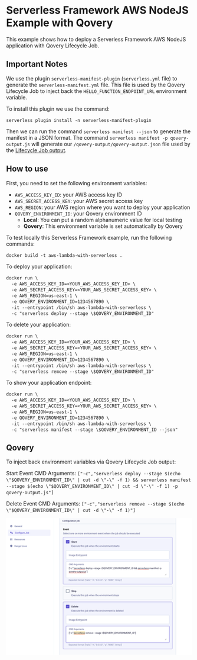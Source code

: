 # Serverless Framework AWS NodeJS Example with Qovery

This example shows how to deploy a Serverless Framework AWS NodeJS application with Qovery Lifecycle Job.

## Important Notes

We use the plugin `serverless-manifest-plugin` (`serverless.yml` file) to generate the `serverless-manifest.yml` file. This file is used by the Qovery Lifecycle Job to inject back the `HELLO_FUNCTION_ENDPOINT_URL` environment variable. 

To install this plugin we use the command:

```shell
serverless plugin install -n serverless-manifest-plugin
```

Then we can run the command `serverless manifest --json` to generate the manifest in a JSON format. The command `serverless manifest -p qovery-output.js` will generate our `/qovery-output/qovery-output.json` file used by the [Lifecycle Job output](https://hub.qovery.com/docs/using-qovery/configuration/lifecycle-job/#job-output).

## How to use

First, you need to set the following environment variables:
- `AWS_ACCESS_KEY_ID`: your AWS access key ID
- `AWS_SECRET_ACCESS_KEY`: your AWS secret access key
- `AWS_REGION`: your AWS region where you want to deploy your application
- `QOVERY_ENVIRONMENT_ID`: your Qovery environment ID
  - **Local**: You can put a random alphanumeric value for local testing
  - **Qovery**: This environment variable is set automatically by Qovery


To test locally this Serverless Framework example, run the following commands:

```shell
docker build -t aws-lambda-with-serverless .
```

To deploy your application:

```shell
docker run \
  -e AWS_ACCESS_KEY_ID=<YOUR_AWS_ACCESS_KEY_ID> \
  -e AWS_SECRET_ACCESS_KEY=<YOUR_AWS_SECRET_ACCESS_KEY> \
  -e AWS_REGION=us-east-1 \
  -e QOVERY_ENVIRONMENT_ID=1234567890 \
  -it --entrypoint /bin/sh aws-lambda-with-serverless \
  -c "serverless deploy --stage \$QOVERY_ENVIRONMENT_ID"
```

To delete your application:

```shell
docker run \
  -e AWS_ACCESS_KEY_ID=<YOUR_AWS_ACCESS_KEY_ID> \
  -e AWS_SECRET_ACCESS_KEY=<YOUR_AWS_SECRET_ACCESS_KEY> \
  -e AWS_REGION=us-east-1 \
  -e QOVERY_ENVIRONMENT_ID=1234567890 \
  -it --entrypoint /bin/sh aws-lambda-with-serverless \
  -c "serverless remove --stage \$QOVERY_ENVIRONMENT_ID"
```

To show your application endpoint:

```shell
docker run \
  -e AWS_ACCESS_KEY_ID=<YOUR_AWS_ACCESS_KEY_ID> \
  -e AWS_SECRET_ACCESS_KEY=<YOUR_AWS_SECRET_ACCESS_KEY> \
  -e AWS_REGION=us-east-1 \
  -e QOVERY_ENVIRONMENT_ID=1234567890 \
  -it --entrypoint /bin/sh aws-lambda-with-serverless \
  -c "serverless manifest --stage \$QOVERY_ENVIRONMENT_ID --json"
```

## Qovery

To inject back environment variables via Qovery Lifecycle Job output:

Start Event CMD Arguments: `["-c","serverless deploy --stage $(echo \"$QOVERY_ENVIRONMENT_ID\" | cut -d \"-\" -f 1) && serverless manifest --stage $(echo \"$QOVERY_ENVIRONMENT_ID\" | cut -d \"-\" -f 1) -p qovery-output.js"]`

Delete Event CMD Arguments: `["-c","serverless remove --stage $(echo \"$QOVERY_ENVIRONMENT_ID\" | cut -d \"-\" -f 1)"]`

![](assets/1.png)
